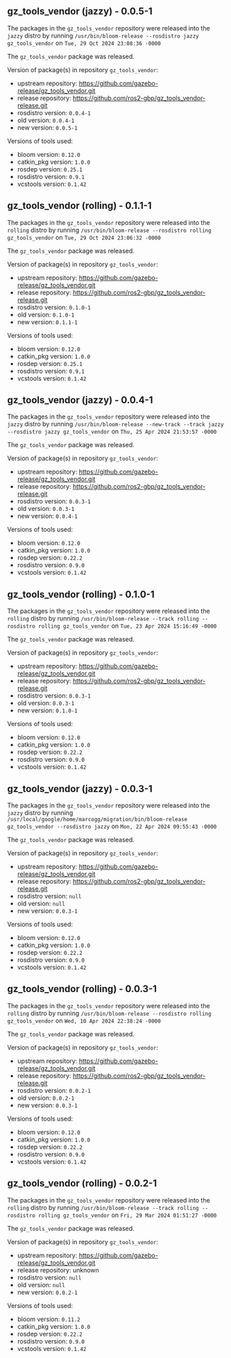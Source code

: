 ## gz_tools_vendor (jazzy) - 0.0.5-1

The packages in the `gz_tools_vendor` repository were released into the `jazzy` distro by running `/usr/bin/bloom-release --rosdistro jazzy gz_tools_vendor` on `Tue, 29 Oct 2024 23:08:36 -0000`

The `gz_tools_vendor` package was released.

Version of package(s) in repository `gz_tools_vendor`:

- upstream repository: https://github.com/gazebo-release/gz_tools_vendor.git
- release repository: https://github.com/ros2-gbp/gz_tools_vendor-release.git
- rosdistro version: `0.0.4-1`
- old version: `0.0.4-1`
- new version: `0.0.5-1`

Versions of tools used:

- bloom version: `0.12.0`
- catkin_pkg version: `1.0.0`
- rosdep version: `0.25.1`
- rosdistro version: `0.9.1`
- vcstools version: `0.1.42`


## gz_tools_vendor (rolling) - 0.1.1-1

The packages in the `gz_tools_vendor` repository were released into the `rolling` distro by running `/usr/bin/bloom-release --rosdistro rolling gz_tools_vendor` on `Tue, 29 Oct 2024 23:06:32 -0000`

The `gz_tools_vendor` package was released.

Version of package(s) in repository `gz_tools_vendor`:

- upstream repository: https://github.com/gazebo-release/gz_tools_vendor.git
- release repository: https://github.com/ros2-gbp/gz_tools_vendor-release.git
- rosdistro version: `0.1.0-1`
- old version: `0.1.0-1`
- new version: `0.1.1-1`

Versions of tools used:

- bloom version: `0.12.0`
- catkin_pkg version: `1.0.0`
- rosdep version: `0.25.1`
- rosdistro version: `0.9.1`
- vcstools version: `0.1.42`


## gz_tools_vendor (jazzy) - 0.0.4-1

The packages in the `gz_tools_vendor` repository were released into the `jazzy` distro by running `/usr/bin/bloom-release --new-track --track jazzy --rosdistro jazzy gz_tools_vendor` on `Thu, 25 Apr 2024 21:53:57 -0000`

The `gz_tools_vendor` package was released.

Version of package(s) in repository `gz_tools_vendor`:

- upstream repository: https://github.com/gazebo-release/gz_tools_vendor.git
- release repository: https://github.com/ros2-gbp/gz_tools_vendor-release.git
- rosdistro version: `0.0.3-1`
- old version: `0.0.3-1`
- new version: `0.0.4-1`

Versions of tools used:

- bloom version: `0.12.0`
- catkin_pkg version: `1.0.0`
- rosdep version: `0.22.2`
- rosdistro version: `0.9.0`
- vcstools version: `0.1.42`


## gz_tools_vendor (rolling) - 0.1.0-1

The packages in the `gz_tools_vendor` repository were released into the `rolling` distro by running `/usr/bin/bloom-release --track rolling --rosdistro rolling gz_tools_vendor` on `Tue, 23 Apr 2024 15:16:49 -0000`

The `gz_tools_vendor` package was released.

Version of package(s) in repository `gz_tools_vendor`:

- upstream repository: https://github.com/gazebo-release/gz_tools_vendor.git
- release repository: https://github.com/ros2-gbp/gz_tools_vendor-release.git
- rosdistro version: `0.0.3-1`
- old version: `0.0.3-1`
- new version: `0.1.0-1`

Versions of tools used:

- bloom version: `0.12.0`
- catkin_pkg version: `1.0.0`
- rosdep version: `0.22.2`
- rosdistro version: `0.9.0`
- vcstools version: `0.1.42`


## gz_tools_vendor (jazzy) - 0.0.3-1

The packages in the `gz_tools_vendor` repository were released into the `jazzy` distro by running `/usr/local/google/home/marcogg/migration/bin/bloom-release gz_tools_vendor --rosdistro jazzy` on `Mon, 22 Apr 2024 09:55:43 -0000`

The `gz_tools_vendor` package was released.

Version of package(s) in repository `gz_tools_vendor`:

- upstream repository: https://github.com/gazebo-release/gz_tools_vendor.git
- release repository: https://github.com/ros2-gbp/gz_tools_vendor-release.git
- rosdistro version: `null`
- old version: `null`
- new version: `0.0.3-1`

Versions of tools used:

- bloom version: `0.12.0`
- catkin_pkg version: `1.0.0`
- rosdep version: `0.22.2`
- rosdistro version: `0.9.0`
- vcstools version: `0.1.42`


## gz_tools_vendor (rolling) - 0.0.3-1

The packages in the `gz_tools_vendor` repository were released into the `rolling` distro by running `/usr/bin/bloom-release --rosdistro rolling gz_tools_vendor` on `Wed, 10 Apr 2024 22:38:24 -0000`

The `gz_tools_vendor` package was released.

Version of package(s) in repository `gz_tools_vendor`:

- upstream repository: https://github.com/gazebo-release/gz_tools_vendor.git
- release repository: https://github.com/ros2-gbp/gz_tools_vendor-release.git
- rosdistro version: `0.0.2-1`
- old version: `0.0.2-1`
- new version: `0.0.3-1`

Versions of tools used:

- bloom version: `0.12.0`
- catkin_pkg version: `1.0.0`
- rosdep version: `0.22.2`
- rosdistro version: `0.9.0`
- vcstools version: `0.1.42`


## gz_tools_vendor (rolling) - 0.0.2-1

The packages in the `gz_tools_vendor` repository were released into the `rolling` distro by running `/usr/bin/bloom-release --track rolling --rosdistro rolling gz_tools_vendor` on `Fri, 29 Mar 2024 01:51:27 -0000`

The `gz_tools_vendor` package was released.

Version of package(s) in repository `gz_tools_vendor`:

- upstream repository: https://github.com/gazebo-release/gz_tools_vendor.git
- release repository: unknown
- rosdistro version: `null`
- old version: `null`
- new version: `0.0.2-1`

Versions of tools used:

- bloom version: `0.11.2`
- catkin_pkg version: `1.0.0`
- rosdep version: `0.22.2`
- rosdistro version: `0.9.0`
- vcstools version: `0.1.42`



